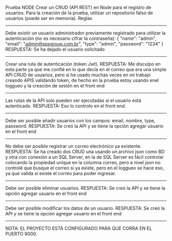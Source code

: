 Prueba NODE
Crear un CRUD (API REST) en Node para el registro de usuarios.
Para la creación de la prueba, utilizar un repositorio falso de usuarios (puede ser en memoria).
Reglas

************************************************************************** 
Debe existir un usuario administrador previamente registrado para utilizar la autenticación (no es necesario cifrar la contraseña): { "name": "admin", "email": "admin@spsgroup.com.br", "type": "admin", "password": "1234" }
RESPUESTA: Se ha dejado el usuario solicitado

************************************************************************** 
Crear una ruta de autenticación (token Jwt).
RESPUESTA: Me disculpo en esta parte ya que me confié en lo que decía en el correo que era una simple API CRUD de usuarios, pero si he usado muchas veces en mi trabajo creando APIS validando token, de hecho en la prueba  estoy usando enel  loggueo y la creación de sesión en el front end

************************************************************************** 
Las rutas de la API solo pueden ser ejecutadas si el usuario está autenticado.
RESPUESTA: Eso lo controlo en el front end.

************************************************************************** 
Debe ser posible añadir usuarios con los campos: email, nombre, type, password.
RESPUESTA: Se creó la API y se tiene la opción agregar usuario en el front end

************************************************************************** 
No debe ser posible registrar un correo electrónico ya existente.
RESPUESTA: Se ha creado dos CRUD una usando un archivo json como BD y otra con conexión a un SQL Server, en la de SQL Server es fácil controlar colocando la propiedad unique en la columna correo, pero a nivel json no controlé que busque el correo si ya existe, pero en el loggueo se hace eso, ya que valida si existe el correo para poder ingresar.

************************************************************************** 
Debe ser posible eliminar usuarios.
RESPUESTA: Se creó la API y se tiene la opción agregar usuario en el front end

************************************************************************** 
Debe ser posible modificar los datos de un usuario.
RESPUESTA: Se creó la API y se tiene la opción agregar usuario en el front end


************************************************************************** 
NOTA: EL PROYECTO ESTÁ CONFIGURADO PARA QUE CORRA EN EL PUERTO 9000.

